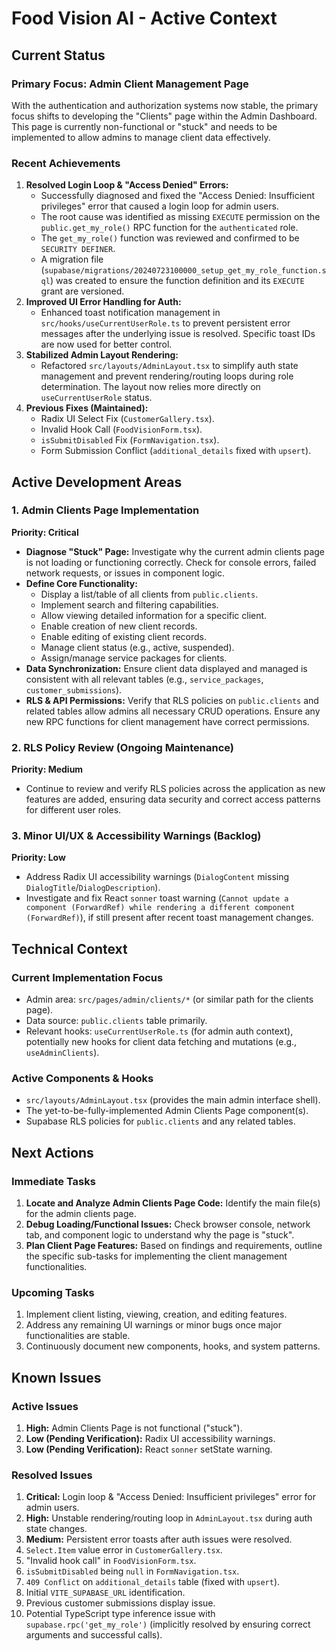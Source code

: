# Food Vision AI - Active Context

## Current Status

### Primary Focus: Admin Client Management Page
With the authentication and authorization systems now stable, the primary focus shifts to developing the "Clients" page within the Admin Dashboard. This page is currently non-functional or "stuck" and needs to be implemented to allow admins to manage client data effectively.

### Recent Achievements
1.  **Resolved Login Loop & "Access Denied" Errors:**
    *   Successfully diagnosed and fixed the "Access Denied: Insufficient privileges" error that caused a login loop for admin users.
    *   The root cause was identified as missing `EXECUTE` permission on the `public.get_my_role()` RPC function for the `authenticated` role.
    *   The `get_my_role()` function was reviewed and confirmed to be `SECURITY DEFINER`.
    *   A migration file (`supabase/migrations/20240723100000_setup_get_my_role_function.sql`) was created to ensure the function definition and its `EXECUTE` grant are versioned.
2.  **Improved UI Error Handling for Auth:**
    *   Enhanced toast notification management in `src/hooks/useCurrentUserRole.ts` to prevent persistent error messages after the underlying issue is resolved. Specific toast IDs are now used for better control.
3.  **Stabilized Admin Layout Rendering:**
    *   Refactored `src/layouts/AdminLayout.tsx` to simplify auth state management and prevent rendering/routing loops during role determination. The layout now relies more directly on `useCurrentUserRole` status.
4.  **Previous Fixes (Maintained):**
    *   Radix UI Select Fix (`CustomerGallery.tsx`).
    *   Invalid Hook Call (`FoodVisionForm.tsx`).
    *   `isSubmitDisabled` Fix (`FormNavigation.tsx`).
    *   Form Submission Conflict (`additional_details` fixed with `upsert`).

## Active Development Areas

### 1. Admin Clients Page Implementation
**Priority: Critical**
*   **Diagnose "Stuck" Page:** Investigate why the current admin clients page is not loading or functioning correctly. Check for console errors, failed network requests, or issues in component logic.
*   **Define Core Functionality:**
    *   Display a list/table of all clients from `public.clients`.
    *   Implement search and filtering capabilities.
    *   Allow viewing detailed information for a specific client.
    *   Enable creation of new client records.
    *   Enable editing of existing client records.
    *   Manage client status (e.g., active, suspended).
    *   Assign/manage service packages for clients.
*   **Data Synchronization:** Ensure client data displayed and managed is consistent with all relevant tables (e.g., `service_packages`, `customer_submissions`).
*   **RLS & API Permissions:** Verify that RLS policies on `public.clients` and related tables allow admins all necessary CRUD operations. Ensure any new RPC functions for client management have correct permissions.

### 2. RLS Policy Review (Ongoing Maintenance)
**Priority: Medium**
*   Continue to review and verify RLS policies across the application as new features are added, ensuring data security and correct access patterns for different user roles.

### 3. Minor UI/UX & Accessibility Warnings (Backlog)
**Priority: Low**
*   Address Radix UI accessibility warnings (`DialogContent` missing `DialogTitle`/`DialogDescription`).
*   Investigate and fix React `sonner` toast warning (`Cannot update a component (ForwardRef) while rendering a different component (ForwardRef)`), if still present after recent toast management changes.

## Technical Context

### Current Implementation Focus
*   Admin area: `src/pages/admin/clients/*` (or similar path for the clients page).
*   Data source: `public.clients` table primarily.
*   Relevant hooks: `useCurrentUserRole.ts` (for admin auth context), potentially new hooks for client data fetching and mutations (e.g., `useAdminClients`).

### Active Components & Hooks
*   `src/layouts/AdminLayout.tsx` (provides the main admin interface shell).
*   The yet-to-be-fully-implemented Admin Clients Page component(s).
*   Supabase RLS policies for `public.clients` and any related tables.

## Next Actions

### Immediate Tasks
1.  **Locate and Analyze Admin Clients Page Code:** Identify the main file(s) for the admin clients page.
2.  **Debug Loading/Functional Issues:** Check browser console, network tab, and component logic to understand why the page is "stuck".
3.  **Plan Client Page Features:** Based on findings and requirements, outline the specific sub-tasks for implementing the client management functionalities.

### Upcoming Tasks
1.  Implement client listing, viewing, creation, and editing features.
2.  Address any remaining UI warnings or minor bugs once major functionalities are stable.
3.  Continuously document new components, hooks, and system patterns.

## Known Issues

### Active Issues
1.  **High:** Admin Clients Page is not functional ("stuck").
2.  **Low (Pending Verification):** Radix UI accessibility warnings.
3.  **Low (Pending Verification):** React `sonner` setState warning.

### Resolved Issues
1.  **Critical:** Login loop & "Access Denied: Insufficient privileges" error for admin users.
2.  **High:** Unstable rendering/routing loop in `AdminLayout.tsx` during auth state changes.
3.  **Medium:** Persistent error toasts after auth issues were resolved.
4.  `Select.Item` value error in `CustomerGallery.tsx`.
5.  "Invalid hook call" in `FoodVisionForm.tsx`.
6.  `isSubmitDisabled` being `null` in `FormNavigation.tsx`.
7.  `409 Conflict` on `additional_details` table (fixed with `upsert`).
8.  Initial `VITE_SUPABASE_URL` identification.
9.  Previous customer submissions display issue.
10. Potential TypeScript type inference issue with `supabase.rpc('get_my_role')` (implicitly resolved by ensuring correct arguments and successful calls). 